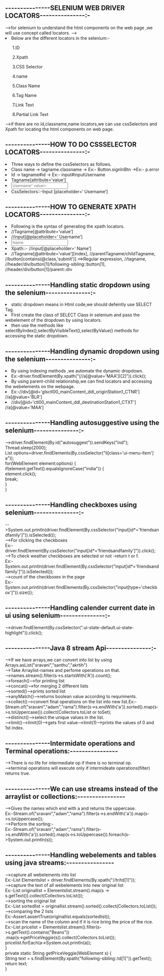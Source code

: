 
<h2>---------------SELENIUM WEB DRIVER LOCATORS---------------:-</h2>
-->for selenium to understand the html components on the web page ,we will use concept called locators.
--><li>Below are the different locators in the selenium:-</li>
   <ul>1.ID</ul>
   <ul>2.Xpath</ul>
   <ul>3.CSS Selector</ul>
   <ul>4.name</ul>
   <ul>5.Class Name</ul>
   <ul>6.Tag Name</ul>
   <ul>7.Link Text</ul>
   <ul>8.Partial Link Text</ul>
-->if there are no id,classname,name locators,we can use cssSelectors and Xpath for locating the html components on web page.
<h2>---------------HOW TO DO CSSSELECTOR LOCATORS---------------:-</h2>
<li>Three ways to define the cssSelectors as follows.</li>
<li>Class name -> tagname.classname -> Ex:- Button.signInBtn ->Ex:- p.error</li>
<li>Id -> tagname#id  -> Ex:- input#inputUsername</li>
<li>Tagname[attribute=’value’]</li>
<li><input type="text" placeholder="Username” value=" "></li> 
 <li> CssSelectors::-Input [placeholder=’ Username’]</li>      
<h2>---------------HOW TO GENERATE XPATH LOCATORS---------------:-</h2>
<li>Following is the syntax of generating the xpath locators.</li>
<li>//Tagname[@attribute=’value’]</li>
<li>//input[@placeholder=’ Username’]</li>
<li><input type="text" placeholder="Name"></li>
<li>Xpath::- //input[@placeholder=’ Name’]</li>
<li>//Tagname[@attribute=’value’][index],
	//parentTagname/childTagname,
	//button[contains(@class,'submit')].==>Regular expression, 
	//tagname,
	//header/div/button[1]/following-sibling::button[1],
	//header/div/button[1]/parent::div</li>		
<h2>---------------Handling static dropdown using the selenium---------------:-</h2>
<li>static dropdown means in Html code,we should defeintly use SELECT Tag.</li>
<li>First create the class of SELECT Class in selenium and pass the webelement of the dropdown by using locators.</li>
<li>then use the methods like selectByIndex(),selectByVisibleText(),selectByValue() methods for accessing the static dropdown.</li>
<h2>---------------Handling dynamic dropdown using the selenium---------------:-</h2>
<li>By using indexing methods ,we automate the dynamic dropdown.</li>
 <li>Ex:-driver.findElement(By.xpath("(//a[@value='MAA'])[2]")).click();</li>
<li>By using parent-child relationship,we can find locators and accessing the webelements on the webpage.</li>
 <li>Ex:-//div[@id='glsctl00_mainContent_ddl_originStation1_CTNR'] //a[@value='BLR']</li> 
<li>//div[@id='ctl00_mainContent_ddl_destinationStation1_CTXT']  //a[@value='MAA']</li>
<h2>---------------Handling autosuggestive using the selenium---------------:-</h2>
-->driver.findElement(By.id("autosuggest")).sendKeys("ind");<br>
		Thread.sleep(2000);<br>
		List<WebElement> options=driver.findElements(By.cssSelector("li[class='ui-menu-item'] a"));<br>
		for(WebElement element:options) {<br>
			if(element.getText().equalsIgnoreCase("india")) {<br>
				element.click();<br>
				break;<br>
			}<br>
		}<br>
<h2>---------------Handling checkboxes using selenium---------------:-</h2>
-->System.out.println(driver.findElement(By.cssSelector("input[id*='friendsandfamily']")).isSelected());<br>
-->For clicking the checkboxes<br>
   Ex:-driver.findElement(By.cssSelector("input[id*='friendsandfamily']")).click();<br>
-->To check weather checkboxes are selected or not -return t or f.<br>
   Ex:-System.out.println(driver.findElement(By.cssSelector("input[id*='friendsandfamily']")).isSelected());<br>
-->count of the checkboxex in the page<br>
   Ex:-System.out.println(driver.findElements(By.cssSelector("input[type='checkbox']")).size());<br>  
<h2>---------------Handling calender current date in ui using selenium---------------:-</h2>
-->driver.findElement(By.cssSelector(".ui-state-default.ui-state-highlight")).click();  
<h2>---------------Java 8 stream Api---------------:-</h2>
-->If we have arrays,we can convert into list by using Arrays.asList("sravani","santhu","akrtih")<br>
-->Take Arraylist-names and perfome operations on that.<br>
-->names.stream().filter(s->s.startsWith('A')).count();<br>
-->foreach()-->for printing list<br>
-->concat()-->for merging 2 different lists<br>
-->sorted()-->prints sorted list<br>
-->anyMatch()-->returns boolean value according to requriments.<br>
-->collect()-->convert final operations on the list into new list.Ex:-Stream.of("sravani","adam","rama").filter(s->s.endWith('a')).sorted().map(s->s.toUppercase()).collect(Collectors.toList or toSet);<br>
-->distinct()-->select the unique values in the list.<br>
-->limit()-->limit(0)-->gets first value-->limit(1)-->prints the values of 0 and 1st index.<br>
<h2>---------------Intermidate operations and Terminal operations:----------------</h2>
-->There is no life for intermediate op if there is no terminal op.<br>
-->terminal operations will execute only if intermideate operations(filter) returns true.<br>
<h2>---------------We can use streams instead of the arraylist or collections:----------------</h2>
-->Gives the names which end with a and returns the uppercase.<br>
   Ex:-Stream.of("sravani","adam","rama").filter(s->s.endWith('a')).map(s->s.toUppercase());<br>   
-->Perform the sorting:- <br>
   Ex:-Stream.of("sravani","adam","rama").filter(s->s.endWith('a')).sorted().map(s->s.toUppercase()).foreach(s->System.out.println(s)); <br>   
<h2>---------------Handling webelements and tables using java streams:----------------</h2>
-->capture all webelements into list<br>
   Ex:-List<WebElement> Elementslist = driver.findElements(By.xpath("//tr/td[1]"));<br>
-->capture the text of all webelements into new original list<br>
   Ex:-List<String> originallist = Elementslist.stream().map(s -> s.getText()).collect(Collectors.toList());<br>
-->sorting the original list<br>
   Ex:-List<String> sortedlist = originallist.stream().sorted().collect(Collectors.toList());<br>
-->comparing the 2 lists<br>
   Ex:-Assert.assertTrue(originallist.equals(sortedlist));<br>
-->scan the name of the column and if it is rice bring the price of the rice.<br>
   Ex:-List<String> pricelist = Elementslist.stream().filter(s->s.getText().contains("Beans"))<br>
				.map(s->getPriceVeggie(s)).collect(Collectors.toList());<br>
		pricelist.forEach(a->System.out.println(a));<br>
	}<br>
	private static String getPriceVeggie(WebElement s) {<br>
		String text = s.findElement(By.xpath("following-sibling::td[1]")).getText();<br>
		return text;<br>
	}<br>
       
